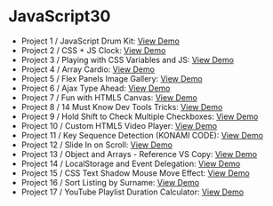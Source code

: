 # JavaScript30

- Project 1 / JavaScript Drum Kit: [View Demo](https://affectionate-mayer-37aaab.netlify.com/)
- Project 2 / CSS + JS Clock: [View Demo](https://zealous-nightingale-6b1bb7.netlify.com/)
- Project 3 / Playing with CSS Variables and JS: [View Demo](https://confident-shirley-b5c4b5.netlify.com/)
- Project 4 / Array Cardio: [View Demo](https://happy-northcutt-100ab0.netlify.com/)
- Project 5 / Flex Panels Image Gallery: [View Demo](https://confident-albattani-04c93b.netlify.com/)
- Project 6 / Ajax Type Ahead: [View Demo](https://xenodochial-gates-2e0c84.netlify.com/)
- Project 7 / Fun with HTML5 Canvas: [View Demo](https://jolly-leavitt-dee9f2.netlify.com/)
- Project 8 / 14 Must Know Dev Tools Tricks: [View Demo](https://sharp-swirles-76d5bc.netlify.com/)
- Project 9 / Hold Shift to Check Multiple Checkboxes: [View Demo](https://sharp-hodgkin-1343a3.netlify.com/)
- Project 10 / Custom HTML5 Video Player: [View Demo](https://objective-ardinghelli-9dbcc4.netlify.com/)
- Project 11 / Key Sequence Detection (KONAMI CODE): [View Demo](https://modest-bohr-2fd09a.netlify.com/)
- Project 12 / Slide In on Scroll: [View Demo](https://zen-wiles-69ef4f.netlify.com/)
- Project 13 / Object and Arrays - Reference VS Copy: [View Demo](https://youthful-swirles-232802.netlify.com/)
- Project 14 / LocalStorage and Event Delegation: [View Demo](https://stoic-lovelace-c527a8.netlify.com/)
- Project 15 / CSS Text Shadow Mouse Move Effect: [View Demo](https://jolly-saha-1a28f1.netlify.com/)
- Project 16 / Sort Listing by Surname: [View Demo](https://stoic-spence-1904c4.netlify.com/)
- Project 17 / YouTube Playlist Duration Calculator: [View Demo](https://boring-brattain-eb4a05.netlify.com/)